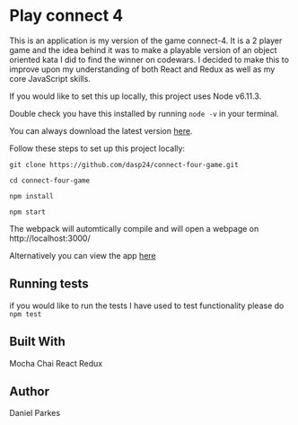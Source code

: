 # Play connect 4
This is an application is my version of the game connect-4. It is a 2 player game and the idea behind it was to make a playable version of an object oriented kata I did to find the winner on codewars. I decided to make this to improve upon my understanding of both React and Redux as well as my core JavaScript skills.

If you would like to set this up locally, this project uses Node v6.11.3.

Double check you have this installed by running ``node -v`` in your terminal.

You can always download the latest version <a href="https://nodejs.org/en/download/">here</a>.

Follow these steps to set up this project locally:

`git clone https://github.com/dasp24/connect-four-game.git`

`cd connect-four-game`

`npm install`

`npm start`

The webpack will automtically compile and will open a webpage on http://localhost:3000/

Alternatively you can view the app <a href="https://vast-meadow-87022.herokuapp.com/">here</a>

## Running tests

if you would like to run the tests I have used to test functionality please do ``npm test``

## Built With
Mocha
Chai
React
Redux

## Author
Daniel Parkes